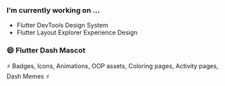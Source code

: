 ### I’m currently working on ... 
 - Flutter DevTools Design System
 - Flutter Layout Explorer Experience Design
 
 ###  😄 Flutter Dash Mascot
  ⚡ Badges, Icons, Animations, OOP assets, Coloring pages, Activity pages, Dash Memes ⚡

